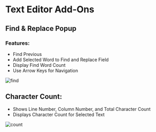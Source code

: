 # Text Editor Add-Ons

## Find & Replace Popup

### Features:

- Find Previous
- Add Selected Word to Find and Replace Field
- Display Find Word Count
- Use Arrow Keys for Navigation

![find](https://github.com/Jishnu-jithu/text-editor-addons/assets/145359279/a4b69aa1-abd7-42cc-8084-6362716e2c01)


## Character Count:

- Shows Line Number, Column Number, and Total Character Count
- Displays Character Count for Selected Text


![count](https://github.com/Jishnu-jithu/text-editor-addons/assets/145359279/9375d499-a79f-483c-8163-2a13841f6968)
